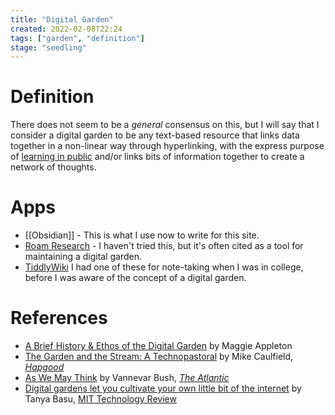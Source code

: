 ```yaml
---
title: "Digital Garden"
created: 2022-02-08T22:24
tags: ["garden", "definition"]
stage: "seedling"
---
```


# Definition

There does not seem to be a _general_ consensus on this, but I will say that I consider a digital garden to be any text-based resource that links data together in a non-linear way through hyperlinking, with the express purpose of [learning in public](https://www.swyx.io/learn-in-public/) and/or links bits of information together to create a network of thoughts.

# Apps

- [[Obsidian]] - This is what I use now to write for this site.
- [Roam Research](https://roamresearch.com/) - I haven't tried this, but it's often cited as a tool for maintaining a digital garden.
- [TiddlyWiki](https://tiddlywiki.com/) I had one of these for note-taking when I was in college, before I was aware of the concept of a digital garden.

# References

- [A Brief History & Ethos of the Digital Garden](https://maggieappleton.com/garden-history) by Maggie Appleton
- [The Garden and the Stream: A Technopastoral](https://hapgood.us/2015/10/17/the-garden-and-the-stream-a-technopastoral/) by Mike Caulfield, [_Hapgood_](https://hapgood.us)
- [As We May Think](https://www.theatlantic.com/magazine/archive/1945/07/as-we-may-think/303881/) by Vannevar Bush, [_The Atlantic_](https://theatlantic.com)
- [Digital gardens let you cultivate your own little bit of the internet](https://www.technologyreview.com/2020/09/03/1007716/digital-gardens-let-you-cultivate-your-own-little-bit-of-the-internet/) by Tanya Basu, [MIT Technology Review](https://www.technologyreview.com/2020/09/03/1007716/digital-gardens-let-you-cultivate-your-own-little-bit-of-the-internet/)
